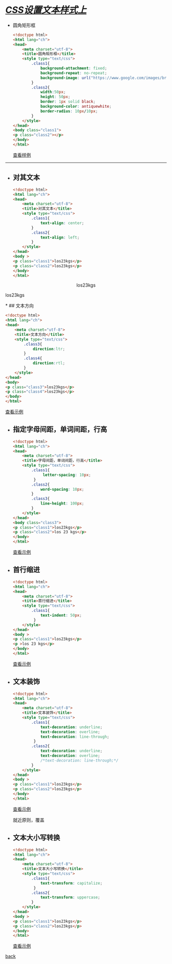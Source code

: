 # ***<u>CSS设置文本样式上</u>***

* 圆角矩形框

  ```html
  <!doctype html>
  <html lang="ch">
  <head>
      <meta charset="utf-8">
      <title>圆角矩形框</title>
      <style type="text/css">
          .class1{
              background-attachment: fixed;
              background-repeat: no-repeat;
              background-image: url("https://www.google.com/images/branding/googlelogo/1x/googlelogo_color_272x92dp.png");
          }
          .class2{
              width:50px;
              height: 50px;
              border: 1px solid black;
              background-color: antiquewhite;
              border-radius: 10px/10px;
          }
      </style>
  </head>
  <body class="class1">
  <p class="class2"></p>
  </body>
  </html>
  ```

  [查看样例](./example-html/text-face0.html)

-------------------------------------------------------------------------------------

* ## 对其文本

  ```html
  <!doctype html>
  <html lang="ch">
  <head>
      <meta charset="utf-8">
      <title>对其文本</title>
      <style type="text/css">
          .class1{
              text-align: center;
          }
          .class2{
              text-align: left;
          }
      </style>
  </head>
  <body >
  <p class="class1">los23kgs</p>
  <p class="class2">los23kgs</p>
  </body>
  </html>
  ```
	<style type="text/css">
        .class1{
            text-align: center;
        }
        .class2{
            text-align: left;
        }
        .class3{
        direction:ltr;
    }
    .class4{
        direction:rtl;
    }
    </style>
  
<p class="class1">los23kgs</p>
<p class="class2">los23kgs</p>
* ## 文本方向

  ```html
  <!doctype html>
  <html lang="ch">
  <head>
      <meta charset="utf-8">
      <title>文本方向</title>
      <style type="text/css">
          .class3{
              direction:ltr;
          }
          .class4{
              direction:rtl;
          }
      </style>
  </head>
  <body>
  <p class="class3">los23kgs</p>
  <p class="class4">los23kgs</p>
  </body>
  </html>
  
  ```
[查看示例](./example-html/text-face2.html)


* ## 指定字母间距，单词间距，行高

  ```html
  <!doctype html>
  <html lang="ch">
  <head>
      <meta charset="utf-8">
      <title>字母间距，单词间距，行高</title>
      <style type="text/css">
          .class1{
               letter-spacing: 10px;
           }
          .class2{
              word-spacing: 10px;
          }
          .class3{
              line-height: 100px;
          }
      </style>
  </head>
  <body class="class3">
  <p class="class1">los23kgs</p>
  <p class="class2">los 23 kgs</p>
  </body>
  </html>
  ```

  [查看示例](./example-html/text-face3.html)

* ## 首行缩进

  ```html
  <!doctype html>
  <html lang="ch">
  <head>
      <meta charset="utf-8">
      <title>首行缩进</title>
      <style type="text/css">
          .class1{
              text-indent: 50px;
           }
      </style>
  </head>
  <body >
  <p class="class1">los23kgs</p>
  <p >los 23 kgs</p>
  </body>
  </html>
  ```

  [查看示例](./example-html/text-face4.html)

* ## 文本装饰

  ```html
  <!doctype html>
  <html lang="ch">
  <head>
      <meta charset="utf-8">
      <title>文本装饰</title>
      <style type="text/css">
          .class1{
              text-decoration: underline;
              text-decoration: overline;
              text-decoration: line-through;
           }
          .class2{
              text-decoration: underline;
              text-decoration: overline;
              /*text-decoration: line-through;*/
          }
      </style>
  </head>
  <body >
  <p class="class1">los23kgs</p>
  <p class="class2">los23kgs</p>
  </body>
  </html>
  ```

  [查看示例](./example-html/text-face5.html)

  就近原则，覆盖

* ## 文本大小写转换

  ```html
  <!doctype html>
  <html lang="ch">
  <head>
      <meta charset="utf-8">
      <title>文本大小写转换</title>
      <style type="text/css">
          .class1{
              text-transform: capitalize;
           }
          .class2{
              text-transform: uppercase;
          }
      </style>
  </head>
  <body >
  <p class="class1">los23kgs</p>
  <p class="class2">los23kgs</p>
  </body>
  </html>
  ```

  [查看示例](./example-html/text-face6.html)

[back](../cdd.md)